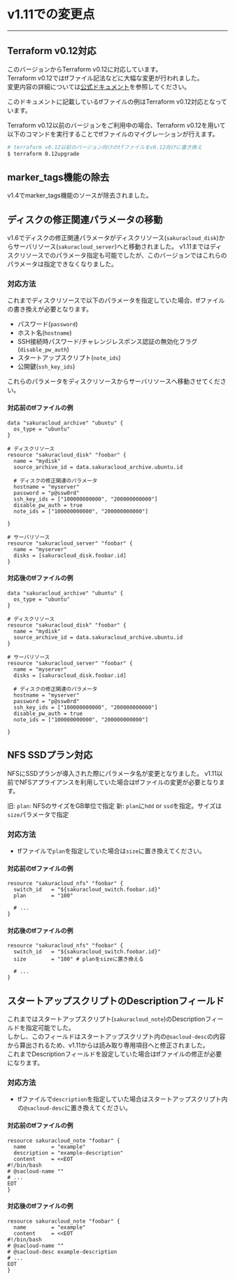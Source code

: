 # v1.11での変更点

---

## Terraform v0.12対応

このバージョンからTerraform v0.12に対応しています。  
Terraform v0.12ではtfファイル記法などに大幅な変更が行われました。  
変更内容の詳細については[公式ドキュメント](https://terraform.io/docs/)を参照してください。

このドキュメントに記載しているtfファイルの例はTerraform v0.12対応となっています。

Terraform v0.12以前のバージョンをご利用中の場合、Terraform v0.12を用いて以下のコマンドを実行することでtfファイルのマイグレーションが行えます。

```bash
# terraform v0.12以前のバージョン向けのtfファイルをv0.12向けに書き換え
$ terraform 0.12upgrade
```

## marker_tags機能の除去
   
v1.4でmarker_tags機能のソースが除去されました。 

## ディスクの修正関連パラメータの移動

v1.6でディスクの修正関連パラメータがディスクリソース(`sakuracloud_disk`)からサーバリソース(`sakuracloud_server`)へと移動されました。
v1.11まではディスクリソースでのパラメータ指定も可能でしたが、このバージョンではこれらのパラメータは指定できなくなりました。  

### 対応方法

これまでディスクリソースで以下のパラメータを指定していた場合、tfファイルの書き換えが必要となります。

- パスワード(`password`)
- ホスト名(`hostname`)
- SSH接続時パスワード/チャレンジレスポンス認証の無効化フラグ(`disable_pw_auth`)
- スタートアップスクリプト(`note_ids`)
- 公開鍵(`ssh_key_ids`)

これらのパラメータをディスクリソースからサーバリソースへ移動させてください。

#### 対応前のtfファイルの例

```hcl
data "sakuracloud_archive" "ubuntu" {
  os_type = "ubuntu"
}

# ディスクリソース
resource "sakuracloud_disk" "foobar" {
  name = "mydisk"
  source_archive_id = data.sakuracloud_archive.ubuntu.id
 
  # ディスクの修正関連のパラメータ 
  hostname = "myserver"
  password = "p@ssw0rd"
  ssh_key_ids = ["100000000000", "200000000000"]
  disable_pw_auth = true
  note_ids = ["100000000000", "200000000000"]

}

# サーバリソース
resource "sakuracloud_server" "foobar" {
  name = "myserver"
  disks = [sakuracloud_disk.foobar.id]
}
```

#### 対応後のtfファイルの例

```hcl
data "sakuracloud_archive" "ubuntu" {
  os_type = "ubuntu"
}

# ディスクリソース
resource "sakuracloud_disk" "foobar" {
  name = "mydisk"
  source_archive_id = data.sakuracloud_archive.ubuntu.id
}

# サーバリソース
resource "sakuracloud_server" "foobar" {
  name = "myserver"
  disks = [sakuracloud_disk.foobar.id]
  
  # ディスクの修正関連のパラメータ 
  hostname = "myserver"
  password = "p@ssw0rd"
  ssh_key_ids = ["100000000000", "200000000000"]
  disable_pw_auth = true
  note_ids = ["100000000000", "200000000000"]

}
```

## NFS SSDプラン対応

NFSにSSDプランが導入された際にパラメータ名が変更となりました。
v1.11以前でNFSアプライアンスを利用していた場合はtfファイルの変更が必要となります。  

旧: `plan`: NFSのサイズをGB単位で指定
新: `plan`に`hdd` or `ssd`を指定。サイズは`size`パラメータで指定

### 対応方法

- tfファイルで`plan`を指定していた場合は`size`に置き換えてください。

#### 対応前のtfファイルの例

```hcl
resource "sakuracloud_nfs" "foobar" {
  switch_id   = "${sakuracloud_switch.foobar.id}"
  plan        = "100"
  
  # ...
}
```

#### 対応後のtfファイルの例

```hcl
resource "sakuracloud_nfs" "foobar" {
  switch_id   = "${sakuracloud_switch.foobar.id}"
  size        = "100" # planをsizeに置き換える
  
  # ...
}
```

## スタートアップスクリプトのDescriptionフィールド

これまではスタートアップスクリプト(`sakuracloud_note`)のDescriptionフィールドを指定可能でした。  
しかし、このフィールドはスタートアップスクリプト内の`@sacloud-desc`の内容から算出されるため、v1.11からは読み取り専用項目へと修正されました。  
これまでDescriptionフィールドを設定していた場合はtfファイルの修正が必要になります。

### 対応方法

- tfファイルで`description`を指定していた場合はスタートアップスクリプト内の`@sacloud-desc`に置き換えてください。

#### 対応前のtfファイルの例

```hcl
resource sakuracloud_note "foobar" {
  name        = "example"
  description = "example-description"
  content     = <<EOT
#!/bin/bash
# @sacloud-name ""
# ...
EOT
}
```

#### 対応後のtfファイルの例

```hcl
resource sakuracloud_note "foobar" {
  name        = "example"
  content     = <<EOT
#!/bin/bash
# @sacloud-name ""
# @sacloud-desc example-description
# ...
EOT
}
```
